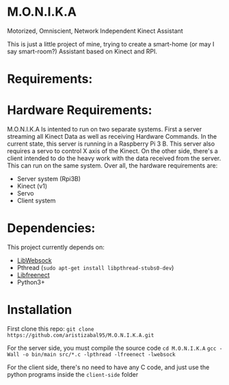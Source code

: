 # M.O.N.I.K.A
Motorized, Omniscient, Network Independent Kinect Assistant

This is just a little project of mine, trying to create a smart-home (or may I say smart-room?) Assistant based on Kinect and RPI. 

# Requirements:
  # Hardware Requirements:
  M.O.N.I.K.A Is intented to run on two separate systems. First a server streaming all Kinect Data as well as receiving Hardware Commands. In the current state, this server is running in a Raspberry Pi 3 B. This server also requires a servo to control X axis of the Kinect. On the other side, there's a client intended to do the heavy work with the data received from the server. This can run on the same system.
  Over all, the hardware requirements are:
  - Server system (Rpi3B)
  - Kinect (v1)
  - Servo
  - Client system
  
  # Dependencies:
  This project currently depends on:
  - [LibWebsock](https://github.com/payden/libwebsock)
  - Pthread (`sudo apt-get install libpthread-stubs0-dev`)
  - [Libfreenect](https://github.com/OpenKinect/libfreenect)
  - Python3+

# Installation

First clone this repo:
`git clone https://github.com/aristizabal95/M.O.N.I.K.A.git`

For the server side, you must compile the source code
`cd M.O.N.I.K.A`
`gcc -Wall -o bin/main src/*.c -lpthread -lfreenect -lwebsock`

For the client side, there's no need to have any C code, and just use the python programs inside the `client-side` folder
